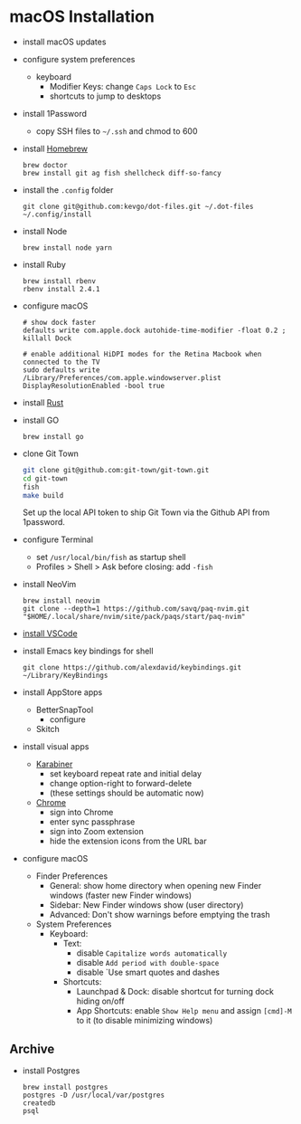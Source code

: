 # macOS Installation

- install macOS updates

- configure system preferences

  - keyboard 
    - Modifier Keys: change `Caps Lock` to `Esc`
    - shortcuts to jump to desktops

- install 1Password

  - copy SSH files to `~/.ssh` and chmod to 600

- install [Homebrew](https://brew.sh)

  ```
  brew doctor
  brew install git ag fish shellcheck diff-so-fancy
  ```

- install the `.config` folder

  ```
  git clone git@github.com:kevgo/dot-files.git ~/.dot-files
  ~/.config/install
  ```

- install Node

  ```
  brew install node yarn
  ```

- install Ruby

  ```
  brew install rbenv
  rbenv install 2.4.1
  ```

- configure macOS

  ```
  # show dock faster
  defaults write com.apple.dock autohide-time-modifier -float 0.2 ; killall Dock

  # enable additional HiDPI modes for the Retina Macbook when connected to the TV
  sudo defaults write /Library/Preferences/com.apple.windowserver.plist DisplayResolutionEnabled -bool true
  ```

- install [Rust](https://rustup.rs)

- install GO

  ```
  brew install go 
  ```

- clone Git Town

  ```bash
  git clone git@github.com:git-town/git-town.git
  cd git-town
  fish
  make build
  ```

  Set up the local API token to ship Git Town via the Github API
  from 1password.

- configure Terminal

  - set `/usr/local/bin/fish` as startup shell
  - Profiles > Shell > Ask before closing: add `-fish`

- install NeoVim

  ```
  brew install neovim
  git clone --depth=1 https://github.com/savq/paq-nvim.git "$HOME/.local/share/nvim/site/pack/paqs/start/paq-nvim"
  ```

- [install VSCode](guides/vscode.md)

- install Emacs key bindings for shell

  ```
  git clone https://github.com/alexdavid/keybindings.git ~/Library/KeyBindings
  ```

- install AppStore apps

  - BetterSnapTool
    - configure
  - Skitch

- install visual apps

  - [Karabiner](https://pqrs.org/osx/karabiner/)
    - set keyboard repeat rate and initial delay
    - change option-right to forward-delete
    - (these settings should be automatic now)
  - [Chrome](https://www.google.com/chrome)
    - sign into Chrome
    - enter sync passphrase
    - sign into Zoom extension
    - hide the extension icons from the URL bar

- configure macOS

  - Finder Preferences
    - General: show home directory when opening new Finder windows (faster new Finder windows)
    - Sidebar: New Finder windows show (user directory)
    - Advanced: Don't show warnings before emptying the trash
  - System Preferences
    - Keyboard:
      - Text:
        - disable `Capitalize words automatically`
        - disable `Add period with double-space`
        - disable `Use smart quotes and dashes
      - Shortcuts:
        - Launchpad & Dock: disable shortcut for turning dock hiding on/off
        - App Shortcuts: enable `Show Help menu` and assign `[cmd]-M` to it (to disable minimizing windows)

## Archive

- install Postgres

  ```
  brew install postgres
  postgres -D /usr/local/var/postgres
  createdb
  psql
  ```
